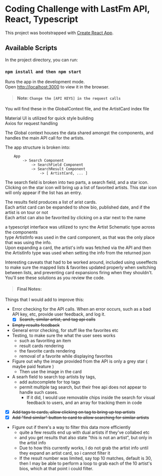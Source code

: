 # Coding Challenge with LastFm API, React, Typescript

This project was bootstrapped with [Create React App](https://github.com/facebook/create-react-app).

## Available Scripts

In the project directory, you can run:

### `npm install and then npm start`

Runs the app in the development mode.\
Open [http://localhost:3000](http://localhost:3000) to view it in the browser.

> #### Note: `Change the [API KEYS] in the request calls`  
You will find these in the GlobalContext file, and the ArtistCard index file

Material UI is utilized for quick style building  
Axios for request handling

The Global context houses the data shared amongst the components, and handles the main API call for the artists.

The app structure is broken into:  
```
    App
        -> Search Component 
            -> SearchField Component
            -> SearchResult Component
                -> [ ArtistCard, ... ]
```
The search field is broken into two parts, a search field, and a star icon. Clicking on the star icon will bring up a list of favorited artists. This star icon will only appear if the list has an entry.

The results field produces a list of arist cards.  
Each artist card can be expanded to show bio, published date, and if the artist is on tour or not  
Each artist can also be favorited by clicking on a star next to the name  

a typescript interface was utilized to sync the Artist Schematic type across the components  
type ArtistInfo was used in the card component, as that was the only place that was using the info.  
Upon expanding a card, the artist's info was fetched via the API and then the ArtistInfo type was used when setting the info from the returned json

Interesting caveats that had to be worked around, included using useeffects to make sure the mapped lists & favorites updated properly when switching between lists, and preventing card expansions firing when they shouldn't. You'll see these solutions as you review the code.

> #### Final Notes:

Things that I would add to improve this: 
* Error checking for the API calls. When an error occurs, such as a bad API key, etc, provide user feedback, and log it.
    * [x] ~~Search, similar artist, and tag api calls~~
* ~~Empty results feedback~~
* General error checking, for stuff like the favorites etc
* Testing, to make sure the what the user sees works
    * such as favoriting an item 
    * result cards rendering
    * the favorite cards rendering 
    * removal of a favorite while displaying favorites
* Figure out why the image provided from the API is only a grey star ( maybe paid feature )
    * Then use the image in the card
* A searh field to search top artists by tags, 
    * add autocomplete for top tags
    * permit multiple tag search, but their free api does not appear to handle such cases.
        * If it did, I would use removable chips inside the search for visual feedback to users, and an array for tracking them in code
* [x] ~~Add tags to cards, allow clicking on tag to bring up top artists~~
* [x] ~~Add "find similar" button to card to allow searching for similar artists~~
* Figure out if there's a way to filter this data more efficiently
    * quite a few resutls end up with dual artists if they've collabed etc
    * and you get results that also state "this is not an artist", but only in the artist info 
    * Due to how this currently works, I do not grab the artist info until they expand an artist card, so i cannot filter it
    * If the result number was limited, say top 10 matches, default is 30, then I may be able to perform a loop to grab each of the 10 artist's bios, which at that point i could filter.

